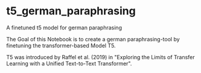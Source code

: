 # t5_german_paraphrasing
A finetuned t5 model for german paraphrasing

The Goal of this Notebook is to create a german paraphrasing-tool by finetuning the transformer-based Model T5.

T5 was introduced by Raffel et al. (2019) in "Exploring the Limits of Transfer Learning with a Unified Text-to-Text Transformer".

